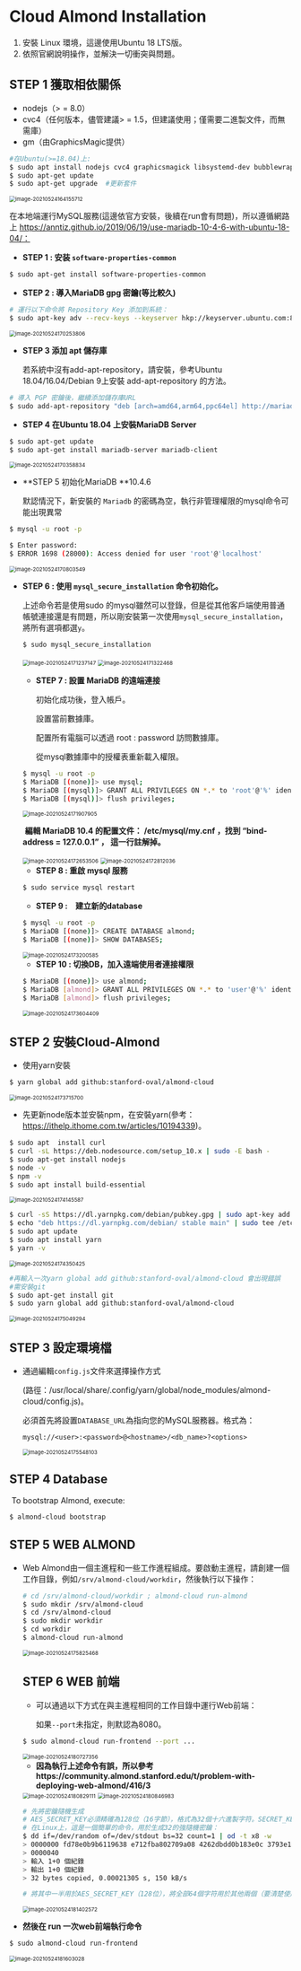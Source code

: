 # Cloud Almond Installation

1. 安裝 Linux 環境，這邊使用Ubuntu 18 LTS版。
2. 依照官網說明操作，並解決一切衝突與問題。

## STEP 1  獲取相依關係

+ nodejs（> = 8.0）
+ cvc4（任何版本，儘管建議> = 1.5，但建議使用；僅需要二進製文件，而無需庫）
+ gm（由GraphicsMagic提供）

``` bash
#在Ubuntu(>=18.04)上:
$ sudo apt install nodejs cvc4 graphicsmagick libsystemd-dev bubblewrap -y
$ sudo apt-get update
$ sudo apt-get upgrade  #更新套件
```

<img src="C:\Users\user\AppData\Roaming\Typora\typora-user-images\image-20210524164155712.png" alt="image-20210524164155712" style="zoom:67%;" />

在本地端運行MySQL服務(這邊依官方安裝，後續在run會有問題)，所以遵循網路上
https://anntiz.github.io/2019/06/19/use-mariadb-10-4-6-with-ubuntu-18-04/：

+ **STEP 1 : 安装 `software-properties-common`**

``` bash
$ sudo apt-get install software-properties-common
```

+ **STEP 2 : 導入MariaDB gpg 密鑰(等比較久)**

```bash
# 運行以下命令將 Repository Key 添加到系統：
$ sudo apt-key adv --recv-keys --keyserver hkp://keyserver.ubuntu.com:80 0xF1656F24C74CD1D8
```

<img src="C:\Users\user\AppData\Roaming\Typora\typora-user-images\image-20210524170253806.png" alt="image-20210524170253806" style="zoom:67%;" />

+ **STEP 3 添加 apt 儲存庫**

  若系統中沒有add-apt-repository，請安裝，參考Ubuntu 18.04/16.04/Debian 9上安裝 add-apt-repository 的方法。

``` bash
# 導入 PGP 密鑰後，繼續添加儲存庫URL
$ sudo add-apt-repository "deb [arch=amd64,arm64,ppc64el] http://mariadb.mirror.liquidtelecom.com/repo/10.4/ubuntu $(lsb_release -cs) main"
```

+ **STEP 4 在Ubuntu 18.04 上安裝MariaDB Server**

``` bash
$ sudo apt-get update
$ sudo apt-get install mariadb-server mariadb-client
```

<img src="C:\Users\user\AppData\Roaming\Typora\typora-user-images\image-20210524170358834.png" alt="image-20210524170358834" style="zoom:67%;" />

+ **STEP 5 初始化MariaDB **10.4.6

  默認情況下，新安裝的 `Mariadb` 的密碼為空，執行非管理權限的mysql命令可能出現異常

``` bash
$ mysql -u root -p

$ Enter password:
$ ERROR 1698 (28000): Access denied for user 'root'@'localhost'
```

<img src="C:\Users\user\AppData\Roaming\Typora\typora-user-images\image-20210524170803549.png" alt="image-20210524170803549" style="zoom:67%;" />

+ **STEP 6 : 使用 `mysql_secure_installation` 命令初始化。**

  上述命令若是使用sudo 的mysql雖然可以登錄，但是從其他客戶端使用普通帳號連接還是有問題，所以剛安裝第一次使用`mysql_secure_installation`，將所有選項都選`y`。

  ``` bash
  $ sudo mysql_secure_installation
  ```

  <img src="C:\Users\user\AppData\Roaming\Typora\typora-user-images\image-20210524171237147.png" alt="image-20210524171237147" style="zoom:67%;" />

  <img src="C:\Users\user\AppData\Roaming\Typora\typora-user-images\image-20210524171322468.png" alt="image-20210524171322468" style="zoom:67%;" />

  + **STEP 7 : 設置 MariaDB 的遠端連接**

    初始化成功後，登入帳戶。

    設置當前數據庫。

    配置所有電腦可以透過 root : password 訪問數據庫。

    從mysql數據庫中的授權表重新載入權限。

  ``` bash
  $ mysql -u root -p
  $ MariaDB [(none)]> use mysql;
  $ MariaDB [(mysql)]> GRANT ALL PRIVILEGES ON *.* to 'root'@'%' identified by 'password';
  $ MariaDB [(mysql)]> flush privileges;
  ```

  <img src="C:\Users\user\AppData\Roaming\Typora\typora-user-images\image-20210524171907905.png" alt="image-20210524171907905" style="zoom:67%;" />

  ​	**編輯 MariaDB 10.4 的配置文件： /etc/mysql/my.cnf ，找到 “bind-address = 127.0.0.1” ， 這一行註解掉。**

  <img src="C:\Users\user\AppData\Roaming\Typora\typora-user-images\image-20210524172653506.png" alt="image-20210524172653506" style="zoom:67%;" />

  <img src="C:\Users\user\AppData\Roaming\Typora\typora-user-images\image-20210524172812036.png" alt="image-20210524172812036" style="zoom:67%;" />

  + **STEP 8 : 重啟 mysql 服務**

  ``` bash
  $ sudo service mysql restart
  ```

  + **STEP 9 :　建立新的database**

  ``` bash
  $ mysql -u root -p
  $ MariaDB [(none)]> CREATE DATABASE almond;
  $ MariaDB [(none)]> SHOW DATABASES;
  ```

  <img src="C:\Users\user\AppData\Roaming\Typora\typora-user-images\image-20210524173200585.png" alt="image-20210524173200585" style="zoom:67%;" />

  + **STEP 10 : 切換DB，加入遠端使用者連接權限**

  ``` bash
  $ MariaDB [(none)]> use almond;
  $ MariaDB [almond]> GRANT ALL PRIVILEGES ON *.* to 'user'@'%' identified by 'password';
  $ MariaDB [almond]> flush privileges;
  ```

  <img src="C:\Users\user\AppData\Roaming\Typora\typora-user-images\image-20210524173604409.png" alt="image-20210524173604409" style="zoom:67%;" />

  

## STEP 2 安裝Cloud-Almond

+ 使用yarn安裝

``` bash
$ yarn global add github:stanford-oval/almond-cloud
```

<img src="C:\Users\user\AppData\Roaming\Typora\typora-user-images\image-20210524173715700.png" alt="image-20210524173715700" style="zoom:67%;" />

+ 先更新node版本並安裝npm，在安裝yarn(參考：https://ithelp.ithome.com.tw/articles/10194339)。

``` bash
$ sudo apt  install curl
$ curl -sL https://deb.nodesource.com/setup_10.x | sudo -E bash -
$ sudo apt-get install nodejs
$ node -v
$ npm -v
$ sudo apt install build-essential
```

<img src="C:\Users\user\AppData\Roaming\Typora\typora-user-images\image-20210524174145587.png" alt="image-20210524174145587" style="zoom:67%;" />

``` bash
$ curl -sS https://dl.yarnpkg.com/debian/pubkey.gpg | sudo apt-key add -
$ echo "deb https://dl.yarnpkg.com/debian/ stable main" | sudo tee /etc/apt/sources.list.d/yarn.list
$ sudo apt update
$ sudo apt install yarn
$ yarn -v
```

<img src="C:\Users\user\AppData\Roaming\Typora\typora-user-images\image-20210524174350425.png" alt="image-20210524174350425" style="zoom:67%;" />

``` bash
#再輸入一次yarn global add github:stanford-oval/almond-cloud 會出現錯誤
#需安裝git
$ sudo apt-get install git
$ sudo yarn global add github:stanford-oval/almond-cloud
```

<img src="C:\Users\user\AppData\Roaming\Typora\typora-user-images\image-20210524175049294.png" alt="image-20210524175049294" style="zoom:67%;" />

## STEP 3 設定環境檔

+ 通過編輯`config.js`文件來選擇操作方式

  (路徑：/usr/local/share/.config/yarn/global/node_modules/almond-cloud/config.js)。

  必須首先將設置`DATABASE_URL`為指向您的MySQL服務器。格式為：

  ``` 
  mysql://<user>:<password>@<hostname>/<db_name>?<options>
  ```

  <img src="C:\Users\user\AppData\Roaming\Typora\typora-user-images\image-20210524175548103.png" alt="image-20210524175548103" style="zoom:67%;" />

## STEP 4 Database

​	To bootstrap Almond, execute:

```bash
$ almond-cloud bootstrap
```

## STEP 5 WEB ALMOND

+ Web Almond由一個主進程和一些工作進程組成。要啟動主進程，請創建一個工作目錄，例如`/srv/almond-cloud/workdir`，然後執行以下操作：

  ```bash
  # cd /srv/almond-cloud/workdir ; almond-cloud run-almond
  $ sudo mkdir /srv/almond-cloud
  $ cd /srv/almond-cloud
  $ sudo mkdir workdir
  $ cd workdir
  $ almond-cloud run-almond
  ```

  <img src="C:\Users\user\AppData\Roaming\Typora\typora-user-images\image-20210524175825468.png" alt="image-20210524175825468" style="zoom:67%;" />

  ## STEP 6 WEB 前端

  + 可以通過以下方式在與主進程相同的工作目錄中運行Web前端：

    如果`--port`未指定，則默認為8080。

  ```bash
  $ sudo almond-cloud run-frontend --port ...
  ```

  <img src="C:\Users\user\AppData\Roaming\Typora\typora-user-images\image-20210524180727356.png" alt="image-20210524180727356" style="zoom:67%;" />

  + **因為執行上述命令有誤，所以參考https://community.almond.stanford.edu/t/problem-with-deploying-web-almond/416/3**

  <img src="C:\Users\user\AppData\Roaming\Typora\typora-user-images\image-20210524180829111.png" alt="image-20210524180829111" style="zoom:67%;" />

  <img src="C:\Users\user\AppData\Roaming\Typora\typora-user-images\image-20210524180846983.png" alt="image-20210524180846983" style="zoom:67%;" />

  ``` bash
  # 先將密鑰隨機生成
  # AES_SECRET_KEY必須精確為128位（16字節），格式為32個十六進製字符。SECRET_KEY和JWT_SIGNING_KEY可以是任何格式，只要它們以十六進制格式設置即可。建議選擇128或256位隨機字符串。
  # 在Linux上，這是一個簡單的命令，用於生成32的強隨機密鑰：
  $ dd if=/dev/random of=/dev/stdout bs=32 count=1 | od -t x8 -w
  > 0000000 fd78e0b9b6119638 e712fba802709a08 4262dbdd0b183e0c 3793e15f23ebf94a
  > 0000040
  > 輸入 1+0 個紀錄
  > 輸出 1+0 個紀錄
  > 32 bytes copied, 0.00021305 s, 150 kB/s
  
  # 將其中一半用於AES_SECRET_KEY（128位），將全部64個字符用於其他兩個（要清楚使用三個不同的字符串）
  ```

  <img src="C:\Users\user\AppData\Roaming\Typora\typora-user-images\image-20210524181402572.png" alt="image-20210524181402572" style="zoom:67%;" />

+ **然後在 run 一次web前端執行命令**

``` bash
$ sudo almond-cloud run-frontend
```

<img src="C:\Users\user\AppData\Roaming\Typora\typora-user-images\image-20210524181603028.png" alt="image-20210524181603028" style="zoom:67%;" />

